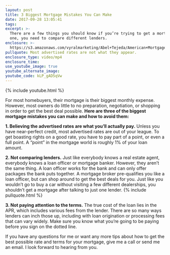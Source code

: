 ```yaml
---
layout: post
title: 3 Biggest Mortgage Mistakes You Can Make
date: 2017-09-28 13:05:41
tags:
excerpt: >-
  There are a few things you should know if you’re trying to get a mortgage. For
  one, you need to compare different lenders.
enclosure: >-
  https://s3.amazonaws.com/vyralmarketing/Abel+Tejeda/American+Mortgage+Group-+3+Biggest+Mortgage+Mistakes+You+Can+Make.mp4
pullquote: Most advertised rates are not what they appear.
enclosure_type: video/mp4
enclosure_time:
use_youtube_image: true
youtube_alternate_image:
youtube_code: kLP_gAD5qVw
---
```



{% include youtube.html %}

For most homebuyers, their mortgage is their biggest monthly expense. However, most owners do little to no preparation, negotiation, or shopping in order to get the best deal possible. **Here are three of the biggest mortgage mistakes you can make and how to avoid them:**

**1. Believing the advertised rates are what you’ll actually pay.** Unless you have near-perfect credit, most advertised rates are out of your league. To get boasting rights on a good rate, you have to pay part of a point, or even a full point. A “point” in the mortgage world is roughly 1% of your loan amount.

**2. Not comparing lenders.** Just like everybody knows a real estate agent, everybody knows a loan officer or mortgage banker. However, they aren’t the same thing. A loan officer works for the bank and can only offer packages the bank puts together. A mortgage broker pre-qualifies you like a loan officer, but can shop around to get the best deals for you. Just like you wouldn’t go to buy a car without visiting a few different dealerships, you shouldn’t get a mortgage after talking to just one lender. {% include pullquote.html %}

**3. Not paying attention to the terms.** The true cost of the loan lies in the APR, which includes various fees from the lender. There are so many ways lenders can inch those up, including with loan origination or processing fees that can vary widely. Make sure you know what you’re going to be paying before you sign on the dotted line.

If you have any questions for me or want any more tips about how to get the best possible rate and terms for your mortgage, give me a call or send me an email. I look forward to hearing from you.